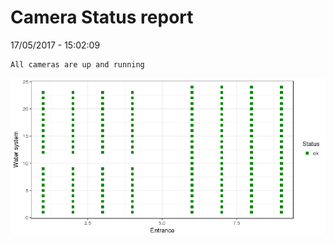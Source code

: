 Camera Status report
================
17/05/2017 - 15:02:09

    All cameras are up and running

![](camreport_files/figure-markdown_github/unnamed-chunk-2-1.png)
